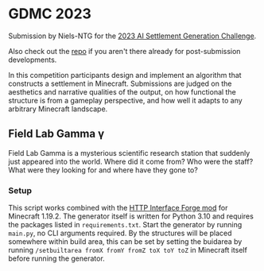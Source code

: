 # GDMC 2023
Submission by Niels-NTG for the [2023 AI Settlement Generation Challenge](https://gendesignmc.engineering.nyu.edu/).

Also check out the [repo](https://github.com/Niels-NTG/gdmc2023) if you aren't there already for post-submission developments.

In this competition participants design and implement an algorithm that constructs a settlement in Minecraft. Submissions are judged on the aesthetics and narrative qualities of the output, on how functional the structure is from a gameplay perspective, and how well it adapts to any arbitrary Minecraft landscape.

## Field Lab Gamma γ
Field Lab Gamma is a mysterious scientific research station that suddenly just appeared into the world. Where did it come from? Who were the staff? What were they looking for and where have they gone to?

### Setup
This script works combined with the [HTTP Interface Forge mod](https://github.com/Niels-NTG/gdmc_http_interface/) for Minecraft 1.19.2. The generator itself is written for Python 3.10 and requires the packages listed in `requirements.txt`. Start the generator by running `main.py`, no CLI arguments required. By the structures will be placed somewhere within build area, this can be set by setting the buidarea by running `/setbuiltarea fromX fromY fromZ toX toY toZ` in Minecraft itself before running the generator.
